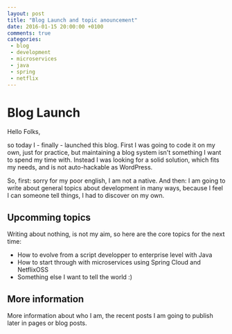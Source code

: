 ```yaml
---
layout: post
title: "Blog Launch and topic anouncement"
date: 2016-01-15 20:00:00 +0100
comments: true
categories: 
 - blog
 - development
 - microservices
 - java
 - spring
 - netflix
---
```


# Blog Launch

Hello Folks,

so today I - finally - launched this blog. First I was going to code it on my own, just for practice, but maintaining a blog system isn't something I want to spend my time with.
Instead I was looking for a solid solution, which fits my needs, and is not auto-hackable as WordPress.

So, first: sorry for my poor english, I am not a native.
And then: I am going to write about general topics about development in many ways, because I feel I can someone tell things, I had to discover on my own.

## Upcomming topics

Writing about nothing, is not my aim, so here are the core topics for the next time:

* How to evolve from a script developper to enterprise level with Java
* How to start through with microservices using Spring Cloud and NetflixOSS
* Something else I want to tell the world :)


## More information

More information about who I am, the recent posts I am going to publish later in pages or blog posts.

